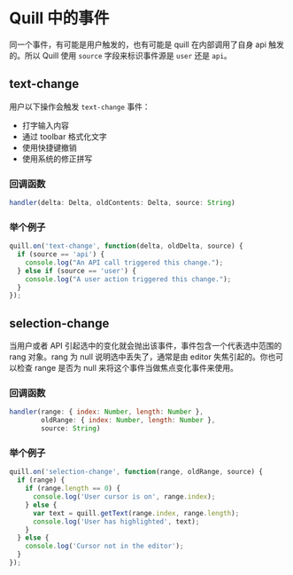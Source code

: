 # Quill 中的事件

同一个事件，有可能是用户触发的，也有可能是 quill 在内部调用了自身 api 触发的。所以 Quill 使用 `source` 字段来标识事件源是 `user` 还是 `api`。

## text-change

用户以下操作会触发 `text-change` 事件：

- 打字输入内容
- 通过 toolbar 格式化文字
- 使用快捷键撤销
- 使用系统的修正拼写

### 回调函数

```javascript
handler(delta: Delta, oldContents: Delta, source: String)
```

### 举个例子

```javascript
quill.on('text-change', function(delta, oldDelta, source) {
  if (source == 'api') {
    console.log("An API call triggered this change.");
  } else if (source == 'user') {
    console.log("A user action triggered this change.");
  }
});
```

## selection-change

当用户或者 API 引起选中的变化就会抛出该事件，事件包含一个代表选中范围的 rang 对象。rang 为 null 说明选中丢失了，通常是由 editor 失焦引起的。你也可以检查 range 是否为 null 来将这个事件当做焦点变化事件来使用。

### 回调函数

```javascript
handler(range: { index: Number, length: Number },
        oldRange: { index: Number, length: Number },
        source: String)
```

### 举个例子

```javascript
quill.on('selection-change', function(range, oldRange, source) {
  if (range) {
    if (range.length == 0) {
      console.log('User cursor is on', range.index);
    } else {
      var text = quill.getText(range.index, range.length);
      console.log('User has highlighted', text);
    }
  } else {
    console.log('Cursor not in the editor');
  }
});
```


